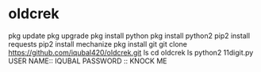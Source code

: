 # oldcrek
pkg update  pkg upgrade  pkg install python  pkg install python2  pip2 install requests  pip2 install mechanize  pkg install git  git clone https://github.com/iqubal420/oldcrek.git  ls  cd oldcrek  ls  python2 11digit.py  USER NAME:: IQUBAL  PASSWORD :: KNOCK ME
